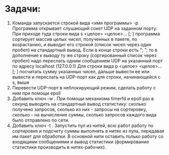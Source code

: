# Задачи:
1. Команда запускается строкой вида
<имя программы> -p <port>
Программа открывает слушающий сокет UDP на заданном порту. При приходе туда строки вида
s <целое> <целое>... [; <dst port>]
программа сортирует массив целых чисел, полученных в пакете, по возрастанию, и выводит его строкой (список чисел через один пробел) на стандартный вывод. Если в конце строки есть "; <dst port>", то в дополнение к выводу ту же строку (сортированный список через пробел) надо переслать одним сообщением UDP на указанный порт по адресу localhost (127.0.0.1)
Для строки вида
p <целое> <целое>... [; <dst port>]
посчитать сумму указанных чисел, дальше вывести ее или вывести и переслать на UDP-порт как для строки, начинающейся с s, выше
2. Перевести UDP-порт в неблокирующий режим, сделать работу с ним при помощи epoll
3. Добавить ключ -w <sec>. При помощи механизма timerfd и epoll раз в <sec> секунд выводить на стандартный вывод статистику: сколько получено запросов, сколько из них - запросы на сортировку, сколько - на вычисление суммы, сколько запросов каждого вида было отправлено по сети.
4. Добавить ключ -t <threads>. Запустить пул из <threads> нитей, всю работ работу по сортировке и подсчету суммы выполнять в нитях из пула, передавая им пакет для обработки. В основной нити оставить только работу со входящими сообщениями и вывод статистики (формирование статистики производить в нитях-рабочих).
